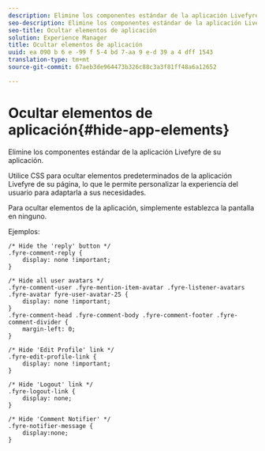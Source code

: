 ```yaml
---
description: Elimine los componentes estándar de la aplicación Livefyre de su aplicación.
seo-description: Elimine los componentes estándar de la aplicación Livefyre de su aplicación.
seo-title: Ocultar elementos de aplicación
solution: Experience Manager
title: Ocultar elementos de aplicación
uuid: ea 090 b 6 e -99 f 5-4 bd 7-aa 9 e-d 39 a 4 dff 1543
translation-type: tm+mt
source-git-commit: 67aeb3de964473b326c88c3a3f81ff48a6a12652

---
```



# Ocultar elementos de aplicación{#hide-app-elements}

Elimine los componentes estándar de la aplicación Livefyre de su aplicación.

Utilice CSS para ocultar elementos predeterminados de la aplicación Livefyre de su página, lo que le permite personalizar la experiencia del usuario para adaptarla a sus necesidades.

Para ocultar elementos de la aplicación, simplemente establezca la pantalla en ninguno.

Ejemplos:

```
/* Hide the 'reply' button */ 
.fyre-comment-reply { 
    display: none !important; 
} 
  
/* Hide all user avatars */ 
.fyre-comment-user .fyre-mention-item-avatar .fyre-listener-avatars .fyre-avatar fyre-user-avatar-25 { 
    display: none !important; 
} 
.fyre-comment-head .fyre-comment-body .fyre-comment-footer .fyre-comment-divider { 
    margin-left: 0; 
} 
  
/* Hide 'Edit Profile' link */ 
.fyre-edit-profile-link { 
    display: none !important; 
} 
  
/* Hide 'Logout' link */ 
.fyre-logout-link { 
    display: none; 
} 
  
/* Hide 'Comment Notifier' */ 
.fyre-notifier-message { 
    display:none; 
}
```

